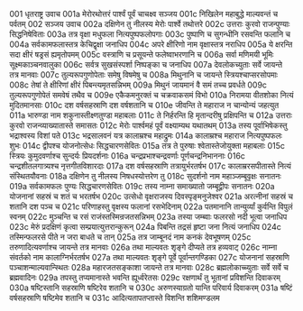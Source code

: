 001	धृतराष्ट्र उवाच
001a	मेरोरथोत्तरं पार्श्वं पूर्वं चाचक्ष्व सञ्जय
001c	निखिलेन महाबुद्धे माल्यवन्तं च पर्वतम्
002	सञ्जय उवाच
002a	दक्षिणेन तु नीलस्य मेरोः पार्श्वे तथोत्तरे
002c	उत्तराः कुरवो राजन्पुण्याः सिद्धनिषेविताः
003a	तत्र वृक्षा मधुफला नित्यपुष्पफलोपगाः
003c	पुष्पाणि च सुगन्धीनि रसवन्ति फलानि च
004a	सर्वकामफलास्तत्र केचिद्वृक्षा जनाधिप
004c	अपरे क्षीरिणो नाम वृक्षास्तत्र नराधिप
005a	ये क्षरन्ति सदा क्षीरं षड्रसं ह्यमृतोपमम्
005c	वस्त्राणि च प्रसूयन्ते फलेष्वाभरणानि च
006a	सर्वा मणिमयी भूमिः सूक्ष्मकाञ्चनवालुका
006c	सर्वत्र सुखसंस्पर्शा निष्पङ्का च जनाधिप
007a	देवलोकच्युताः सर्वे जायन्ते तत्र मानवाः
007c	तुल्यरूपगुणोपेताः समेषु विषमेषु च
008a	मिथुनानि च जायन्ते स्त्रियश्चाप्सरसोपमाः
008c	तेषां ते क्षीरिणां क्षीरं पिबन्त्यमृतसन्निभम्
009a	मिथुनं जायमानं वै समं तच्च प्रवर्धते
009c	तुल्यरूपगुणोपेतं समवेषं तथैव च
009e	एकैकमनुरक्तं च चक्रवाकसमं विभो
010a	निरामया वीतशोका नित्यं मुदितमानसाः
010c	दश वर्षसहस्राणि दश वर्षशतानि च
010e	जीवन्ति ते महाराज न चान्योन्यं जहत्युत
011a	भारुण्डा नाम शकुनास्तीक्ष्णतुण्डा महाबलाः
011c	ते निर्हरन्ति हि मृतान्दरीषु प्रक्षिपन्ति च
012a	उत्तराः कुरवो राजन्व्याख्यातास्ते समासतः
012c	मेरोः पार्श्वमहं पूर्वं वक्ष्याम्यथ यथातथम्
013a	तस्य पूर्वाभिषेकस्तु भद्राश्वस्य विशां पते
013c	भद्रसालवनं यत्र कालाम्रश्च महाद्रुमः
014a	कालाम्रश्च महाराज नित्यपुष्पफलः शुभः
014c	द्वीपश्च योजनोत्सेधः सिद्धचारणसेवितः
015a	तत्र ते पुरुषाः श्वेतास्तेजोयुक्ता महाबलाः
015c	स्त्रियः कुमुदवर्णाश्च सुन्दर्यः प्रियदर्शनाः
016a	चन्द्रप्रभाश्चन्द्रवर्णाः पूर्णचन्द्रनिभाननाः
016c	चन्द्रशीतलगात्र्यश्च नृत्तगीतविशारदाः
017a	दश वर्षसहस्राणि तत्रायुर्भरतर्षभ
017c	कालाम्ररसपीतास्ते नित्यं संस्थितयौवनाः
018a	दक्षिणेन तु नीलस्य निषधस्योत्तरेण तु
018c	सुदर्शनो नाम महाञ्जम्बूवृक्षः सनातनः
019a	सर्वकामफलः पुण्यः सिद्धचारणसेवितः
019c	तस्य नाम्ना समाख्यातो जम्बूद्वीपः सनातनः
020a	योजनानां सहस्रं च शतं च भरतर्षभ
020c	उत्सेधो वृक्षराजस्य दिवस्पृङ्मनुजेश्वर
021a	अरत्नीनां सहस्रं च शतानि दश पञ्च च
021c	परिणाहस्तु वृक्षस्य फलानां रसभेदिनाम्
022a	पतमानानि तान्युर्व्यां कुर्वन्ति विपुलं स्वनम्
022c	मुञ्चन्ति च रसं राजंस्तस्मिन्रजतसन्निभम्
023a	तस्या जम्ब्वाः फलरसो नदी भूत्वा जनाधिप
023c	मेरुं प्रदक्षिणं कृत्वा सम्प्रयात्युत्तरान्कुरून्
024a	पिबन्ति तद्रसं हृष्टा जना नित्यं जनाधिप
024c	तस्मिन्फलरसे पीते न जरा बाधते च तान्
025a	तत्र जाम्बूनदं नाम कनकं देवभूषणम्
025c	तरुणादित्यवर्णाश्च जायन्ते तत्र मानवाः
026a	तथा माल्यवतः शृङ्गे दीप्यते तत्र हव्यवाट्
026c	नाम्ना संवर्तको नाम कालाग्निर्भरतर्षभ
027a	तथा माल्यवतः शृङ्गे पूर्वे पूर्वान्तगण्डिका
027c	योजनानां सहस्राणि पञ्चाशन्माल्यवान्स्थितः
028a	महारजतसङ्काशा जायन्ते तत्र मानवाः
028c	ब्रह्मलोकाच्च्युताः सर्वे सर्वे च ब्रह्मवादिनः
029a	तपस्तु तप्यमानास्ते भवन्ति ह्यूर्ध्वरेतसः
029c	रक्षणार्थं तु भूतानां प्रविशन्ति दिवाकरम्
030a	षष्टिस्तानि सहस्राणि षष्टिरेव शतानि च
030c	अरुणस्याग्रतो यान्ति परिवार्य दिवाकरम्
031a	षष्टिं वर्षसहस्राणि षष्टिमेव शतानि च
031c	आदित्यतापतप्तास्ते विशन्ति शशिमण्डलम
